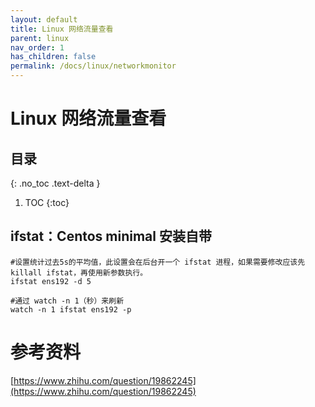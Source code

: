 ```yaml
---
layout: default
title: Linux 网络流量查看
parent: linux
nav_order: 1
has_children: false
permalink: /docs/linux/networkmonitor
---
```

# Linux 网络流量查看

## 目录
{: .no_toc .text-delta }

1. TOC
{:toc}

## ifstat：Centos minimal 安装自带

```shell
#设置统计过去5s的平均值，此设置会在后台开一个 ifstat 进程，如果需要修改应该先 killall ifstat，再使用新参数执行。
ifstat ens192 -d 5

#通过 watch -n 1（秒）来刷新
watch -n 1 ifstat ens192 -p
```









# 参考资料

[https://www.zhihu.com/question/19862245](https://www.zhihu.com/question/19862245)